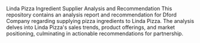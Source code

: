 Linda Pizza Ingredient Supplier Analysis and Recommendation
This repository contains an analysis report and recommendation for Dford Company regarding supplying pizza ingredients to Linda Pizza. The analysis delves into Linda Pizza's sales trends, product offerings, and market positioning, culminating in actionable recommendations for partnership.
